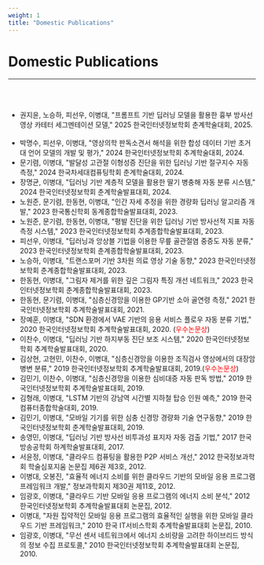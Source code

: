 ```yaml
---
weight: 1
title: "Domestic Publications"
---
```


# Domestic Publications
---
<br><br>
- 권지윤, 노승하, 피선우, 이병대, "프롬프트 기반 딥러닝 모델을 활용한 흉부 방사선 영상 카테터 세그멘테이션 모델," 2025 한국인터넷정보학회 춘계학술대회, 2025.  <img src="../new.png" width="40" height="10">
- 박명수, 피선우, 이병대, "영상의학 판독소견서 해석을 위한 합성 데이터 기반 초거대 언어 모델의 개발 및 평가," 2024 한국인터넷정보학회 추계학술대회, 2024.  
- 문기렴, 이병대, "발달성 고관절 이형성증 진단을 위한 딥러닝 기반 절구지수 자동 측정," 2024 한국차세대컴퓨팅학회 춘계학술대회, 2024.  
- 장명균, 이병대, "딥러닝 기반 계층적 모델을 활용한 딸기 병충해 자동 분류 시스템," 2024 한국인터넷정보학회 춘계학술발표대회, 2024.  
- 노원준, 문기렴, 한동현, 이병대, "인간 자세 추정을 위한 경량화 딥러닝 알고리즘 개발," 2023 한국통신학회 동계종합학술발표대회, 2023. 
- 노원준, 문기렴, 한동현, 이병대, "평발 진단을 위한 딥러닝 기반 방사선적 지표 자동 측정 시스템," 2023 한국인터넷정보학회 추계종합학술발표대회, 2023. 
- 피선우, 이병대, "딥러닝과 앙상블 기법을 이용한 무릎 골관절염 중증도 자동 분류," 2023 한국인터넷정보학회 춘계종합학술발표대회, 2023. 
- 노승하, 이병대, "트랜스포머 기반 3차원 의료 영상 기술 동향," 2023 한국인터넷정보학회 춘계종합학술발표대회, 2023. 
- 한동현, 이병대, "그림자 제거를 위한 깊은 그림자 특징 개선 네트워크," 2023 한국인터넷정보학회 춘계종합학술발표대회, 2023. 
- 한동현, 문기렴, 이병대, "심층신경망을 이용한 GP기반 소아 골연령 측정," 2021 한국인터넷정보학회 추계학술발표대회, 2021. 
- 장예훈, 이병대, "SDN 환경에서 VAE 기반의 응용 서비스 플로우 자동 분류 기법," 2020 한국인터넷정보학회 추계학술발표대회, 2020. (<font color=red>우수논문상</font>)
- 이찬수, 이병대, "딥러닝 기반 하지부동 진단 보조 시스템," 2020 한국인터넷정보학회 추계학술발표대회, 2020.
- 김상현, 고현민, 이찬수, 이병대, "심층신경망을 이용한 조직검사 영상에서의 대장암 병변 분류," 2019 한국인터넷정보학회 추계학술발표대회, 2019.(<font color=red>우수논문상</font>)
- 김민기, 이찬수, 이병대, "심층신경망을 이용한 심비대증 자동 판독 방법," 2019 한국인터넷정보학회 추계학술발표대회, 2019.
- 김형래, 이병대, "LSTM 기반의 강남역 시간별 지하철 탑승 인원 예측," 2019 한국컴퓨터종합학술대회, 2019.
- 김민기, 이병대, "모바일 기기를 위한 심충 신경망 경량화 기술 연구동향," 2019 한국인터넷정보학회 춘계학술발표대회, 2019.
- 송영민, 이병대, "딥러닝 기반 방사선 비투과성 표지자 자동 검출 기법," 2017 한국방송공학회 하계학술발표대회, 2017.
- 서윤정, 이병대, "클라우드 컴퓨팅을 활용한 P2P 서비스 개선," 2012 한국정보과학회 학술심포지움 논문집 제6권 제3호, 2012.
- 이병대, 오봉진, "효율적 에너지 소비를 위한 클라우드 기반의 모바일 응용 프로그램 프레임워크 개발," 정보과학회지 제30권 제11호, 2012.
- 임광호, 이병대, "클라우드 기반 모바일 응용 프로그램의 에너지 소비 분석," 2012 한국인터넷정보학회 추계학술발표대회 논문집, 2012.
- 이병대, "자원 집약적인 모바일 응용 프로그램의 효율적인 실행을 위한 모바일 클라우드 기반 프레임워크," 2010 한국 IT서비스학회 추계학술발표대회 논문집, 2010.
- 임광호, 이병대, "무선 센서 네트워크에서 에너지 소비량을 고려한 하이브리드 방식의 정보 수집 프로토콜," 2010 한국인터넷정보학회 추계학술발표대회 논문집, 2010.
